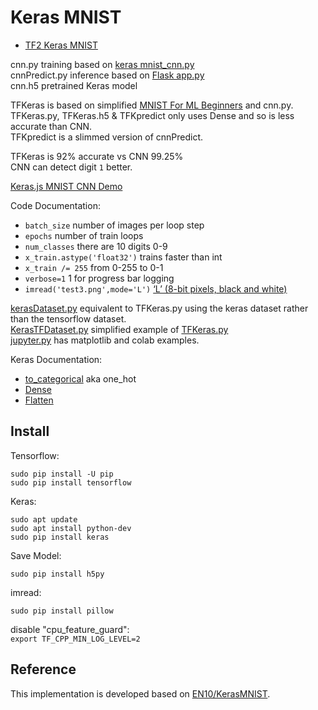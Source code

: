# Keras MNIST

* [TF2 Keras MNIST](https://github.com/EN10/KerasMNIST/blob/master/TF2-MNIST.py)

cnn.py training based on [keras mnist_cnn.py](https://github.com/fchollet/keras/blob/master/examples/mnist_cnn.py)  
cnnPredict.py inference based on [Flask app.py](https://github.com/llSourcell/how_to_deploy_a_keras_model_to_production/blob/master/app.py)  
cnn.h5 pretrained Keras model  

TFKeras is based on simplified [MNIST For ML Beginners](https://www.tensorflow.org/get_started/mnist/beginners#the_mnist_data) and cnn.py.  
TFKeras.py, TFKeras.h5 & TFKpredict only uses Dense and so is less accurate than CNN.  
TFKpredict is a slimmed version of cnnPredict.  

TFKeras is 92% accurate vs CNN 99.25%  
CNN can detect digit `1` better.

[Keras.js MNIST CNN Demo](https://transcranial.github.io/keras-js/#/mnist-cnn)

Code Documentation:  
* `batch_size` number of images per loop step
* `epochs` number of train loops
* `num_classes` there are 10 digits 0-9
* `x_train.astype('float32')` trains faster than int
* `x_train /= 255` from 0-255 to 0-1
* `verbose=1` 1 for progress bar logging
* `imread('test3.png',mode='L')` [‘L’ (8-bit pixels, black and white)](http://scipy.github.io/devdocs/generated/scipy.misc.imread.html#scipy.misc.imread)

[kerasDataset.py](https://github.com/EN10/KerasMNIST/blob/master/kerasDataset.py) equivalent to TFKeras.py using the keras dataset rather than the tensorflow dataset.  
[KerasTFDataset.py](https://github.com/EN10/KerasMNIST/blob/master/KerasTFDataset.py) simplified example of [TFKeras.py](https://github.com/EN10/KerasMNIST/blob/master/TFKeras.py)    
[jupyter.py](https://github.com/EN10/KerasMNIST/blob/master/jupyter.py) has matplotlib and colab examples.    

Keras Documentation:  
* [to_categorical](https://keras.io/utils/#to_categorical) aka one_hot
* [Dense](https://keras.io/layers/core/#dense)
* [Flatten](https://keras.io/layers/core/#flatten)

## Install
Tensorflow:
    
    sudo pip install -U pip  
    sudo pip install tensorflow 

Keras:  

    sudo apt update 
    sudo apt install python-dev 
    sudo pip install keras

Save Model:

    sudo pip install h5py

imread:

    sudo pip install pillow 

disable "cpu_feature_guard":  
`export TF_CPP_MIN_LOG_LEVEL=2`

## Reference

This implementation is developed based on [EN10/KerasMNIST](https://github.com/EN10/KerasMNIST).

